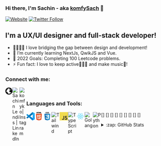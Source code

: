 ### Hi there, I'm Sachin - aka [komfySach][website] 👋

[![Website](https://img.shields.io/website?label=getkomfy.net&style=for-the-badge&url=https%3A%2F%2Fsachinlendis.dev)](https://sachinlendis.dev)
[![Twitter Follow](https://img.shields.io/twitter/follow/get_komfy?color=1DA1F2&logo=twitter&style=for-the-badge)](https://twitter.com/intent/follow?original_referer=https%3A%2F%2Fgithub.com%2Fkomfysach&screen_name=getkomfy)

## I'm a UX/UI designer and full-stack developer!

- 🎨👨🏾‍💻 I love bridging the gap between design and development!
- 🌱 I’m currently learning NextJs, QwikJS and Vue.
- 🥅 2022 Goals: Completing 100 Leetcode problems.
- ⚡ Fun fact: I love to keep active🏃🏾‍♂️ and make music🎹!

### Connect with me:

[<img align="left" alt="getkomfy.net" width="22px" src="https://raw.githubusercontent.com/iconic/open-iconic/master/svg/globe.svg" />][website]
[<img align="left" alt="Sachin Lendis | LinkedIn" width="22px" src="https://cdn.jsdelivr.net/npm/simple-icons@v3/icons/linkedin.svg" />][linkedin]
[<img align="left" alt="komfyko| Instagram" width="22px" src="https://cdn.jsdelivr.net/npm/simple-icons@v3/icons/instagram.svg" />][instagram]

<br />

### Languages and Tools:

[<img align="left" alt="Visual Studio Code" width="26px" src="https://raw.githubusercontent.com/github/explore/80688e429a7d4ef2fca1e82350fe8e3517d3494d/topics/visual-studio-code/visual-studio-code.png" />]
[<img align="left" alt="HTML5" width="26px" src="https://raw.githubusercontent.com/github/explore/80688e429a7d4ef2fca1e82350fe8e3517d3494d/topics/html/html.png" />]
[<img align="left" alt="CSS3" width="26px" src="https://raw.githubusercontent.com/github/explore/80688e429a7d4ef2fca1e82350fe8e3517d3494d/topics/css/css.png" />]
[<img align="left" alt="Tailwind" width="26px" src="https://tailwindcss.com/_next/static/media/tailwindcss-mark.79614a5f61617ba49a0891494521226b.svg" />]
[<img align="left" alt="JavaScript" width="26px" src="https://raw.githubusercontent.com/github/explore/80688e429a7d4ef2fca1e82350fe8e3517d3494d/topics/javascript/javascript.png" />]
[<img align="left" alt="TypeScript" width="26px" src="https://github.com/abranhe/programming-languages-logos/blob/master/src/typescript/typescript.png" />]
[<img align="left" alt="React" width="26px" src="https://raw.githubusercontent.com/github/explore/80688e429a7d4ef2fca1e82350fe8e3517d3494d/topics/react/react.png" />]
[<img align="left" alt="Golang" width="26px" src="https://github.com/abranhe/programming-languages-logos/blob/master/src/go/go.png" />]
[<img align="left" alt="Python" width="26px" src="https://github.com/abranhe/programming-languages-logos/blob/master/src/python/python.png" />]
<!-- [<img align="left" alt="GraphQL" width="26px" src="https://raw.githubusercontent.com/github/explore/80688e429a7d4ef2fca1e82350fe8e3517d3494d/topics/graphql/graphql.png" />]
[<img align="left" alt="Node.js" width="26px" src="https://raw.githubusercontent.com/github/explore/80688e429a7d4ef2fca1e82350fe8e3517d3494d/topics/nodejs/nodejs.png" />]
[<img align="left" alt="SQL" width="26px" src="https://raw.githubusercontent.com/github/explore/80688e429a7d4ef2fca1e82350fe8e3517d3494d/topics/sql/sql.png" />]
[<img align="left" alt="MySQL" width="26px" src="https://raw.githubusercontent.com/github/explore/80688e429a7d4ef2fca1e82350fe8e3517d3494d/topics/mysql/mysql.png" />]
[<img align="left" alt="MongoDB" width="26px" src="https://raw.githubusercontent.com/github/explore/80688e429a7d4ef2fca1e82350fe8e3517d3494d/topics/mongodb/mongodb.png" />]
[<img align="left" alt="Git" width="26px" src="https://raw.githubusercontent.com/github/explore/80688e429a7d4ef2fca1e82350fe8e3517d3494d/topics/git/git.png" />]
[<img align="left" alt="GitHub" width="26px" src="https://raw.githubusercontent.com/github/explore/78df643247d429f6cc873026c0622819ad797942/topics/github/github.png" />]
[<img align="left" alt="Terminal" width="26px" src="https://raw.githubusercontent.com/github/explore/80688e429a7d4ef2fca1e82350fe8e3517d3494d/topics/terminal/terminal.png" />] -->

<!-- <br /> -->

<details>
  <summary>:zap: GitHub Stats</summary>

  <img align="left" alt="codeSTACKr's GitHub Stats" src="https://github-readme-stats.vercel.app/api?username=komfysach" />

</details>

[website]: https://sachinlendis.dev
<!-- [twitter]: https://twitter.com/get_komfy -->
[instagram]: https://www.instagram.com/komfy_ko/
[linkedin]: https://www.linkedin.com/in/sachin-lendis-879634129/
